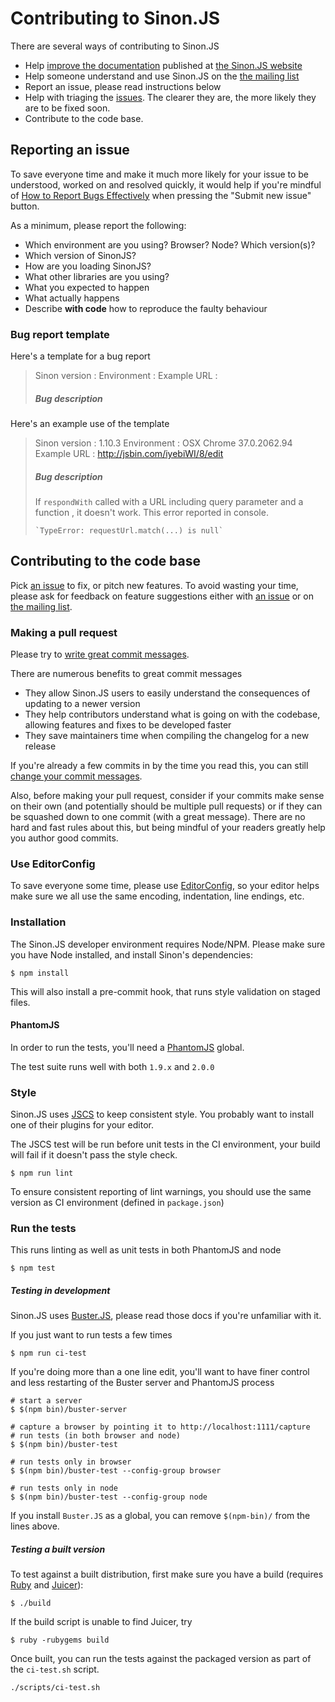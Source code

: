 # Contributing to Sinon.JS

There are several ways of contributing to Sinon.JS

* Help [improve the documentation](https://github.com/sinonjs/sinon-docs) published at [the Sinon.JS website](http://sinonjs.org)
* Help someone understand and use Sinon.JS on the [the mailing list](http://groups.google.com/group/sinonjs)
* Report an issue, please read instructions below
* Help with triaging the [issues](http://github.com/cjohansen/Sinon.JS/issues). The clearer they are, the more likely they are to be fixed soon.
* Contribute to the code base.

## Reporting an issue

To save everyone time and make it much more likely for your issue to be understood, worked on and resolved quickly, it would help if you're mindful of [How to Report Bugs Effectively](http://www.chiark.greenend.org.uk/~sgtatham/bugs.html) when pressing the "Submit new issue" button.

As a minimum, please report the following:

* Which environment are you using? Browser? Node? Which version(s)?
* Which version of SinonJS?
* How are you loading SinonJS?
* What other libraries are you using?
* What you expected to happen
* What actually happens
* Describe **with code** how to reproduce the faulty behaviour

### Bug report template

Here's a template for a bug report

> Sinon version :
> Environment   :
> Example URL   :
>
> ##### Bug description

Here's an example use of the template

> Sinon version : 1.10.3
> Environment   : OSX Chrome 37.0.2062.94
> Example URL   : http://jsbin.com/iyebiWI/8/edit
>
> ##### Bug description
>
> If `respondWith` called with a URL including query parameter and a function , it doesn't work.
> This error reported in console.
> ```
> `TypeError: requestUrl.match(...) is null`
> ```

## Contributing to the code base

Pick [an issue](http://github.com/cjohansen/Sinon.JS/issues) to fix, or pitch
new features. To avoid wasting your time, please ask for feedback on feature
suggestions either with [an issue](http://github.com/cjohansen/Sinon.JS/issues/new)
or on [the mailing list](http://groups.google.com/group/sinonjs).

### Making a pull request

Please try to [write great commit messages](http://chris.beams.io/posts/git-commit/).

There are numerous benefits to great commit messages

* They allow Sinon.JS users to easily understand the consequences of updating to a newer version
* They help contributors understand what is going on with the codebase, allowing features and fixes to be developed faster
* They save maintainers time when compiling the changelog for a new release

If you're already a few commits in by the time you read this, you can still [change your commit messages](https://help.github.com/articles/changing-a-commit-message/).

Also, before making your pull request, consider if your commits make sense on their own (and potentially should be multiple pull requests) or if they can be squashed down to one commit (with a great message). There are no hard and fast rules about this, but being mindful of your readers greatly help you author good commits.

### Use EditorConfig

To save everyone some time, please use [EditorConfig](http://editorconfig.org), so your editor helps make
sure we all use the same encoding, indentation, line endings, etc.

### Installation

The Sinon.JS developer environment requires Node/NPM. Please make sure you have
Node installed, and install Sinon's dependencies:

    $ npm install

This will also install a pre-commit hook, that runs style validation on staged files.

#### PhantomJS

In order to run the tests, you'll need a [PhantomJS](http://phantomjs.org) global.

The test suite runs well with both `1.9.x` and `2.0.0`

### Style

Sinon.JS uses [JSCS](https://github.com/mdevils/node-jscs) to keep consistent style. You probably want to install one of their plugins for your editor.

The JSCS test will be run before unit tests in the CI environment, your build will fail if it doesn't pass the style check.

```
$ npm run lint
```

To ensure consistent reporting of lint warnings, you should use the same version as CI environment (defined in `package.json`)

### Run the tests

This runs linting as well as unit tests in both PhantomJS and node

    $ npm test

##### Testing in development

Sinon.JS uses [Buster.JS](http://busterjs.org), please read those docs if you're unfamiliar with it.

If you just want to run tests a few times

    $ npm run ci-test

If you're doing more than a one line edit, you'll want to have finer control and less restarting of the Buster server and PhantomJS process

    # start a server
    $ $(npm bin)/buster-server

    # capture a browser by pointing it to http://localhost:1111/capture
    # run tests (in both browser and node)
    $ $(npm bin)/buster-test

    # run tests only in browser
    $ $(npm bin)/buster-test --config-group browser

    # run tests only in node
    $ $(npm bin)/buster-test --config-group node

If you install `Buster.JS` as a global, you can remove `$(npm-bin)/` from the lines above.

##### Testing a built version

To test against a built distribution, first
make sure you have a build (requires [Ruby][ruby] and [Juicer][juicer]):

    $ ./build

[ruby]: https://www.ruby-lang.org/en/
[juicer]: http://rubygems.org/gems/juicer

If the build script is unable to find Juicer, try

    $ ruby -rubygems build

Once built, you can run the tests against the packaged version as part of the `ci-test.sh` script.

    ./scripts/ci-test.sh

